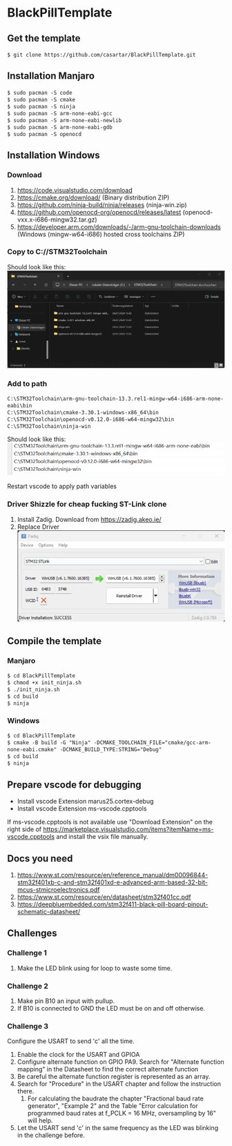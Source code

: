 # BlackPillTemplate

## Get the template
```
$ git clone https://github.com/casartar/BlackPillTemplate.git
```
## Installation Manjaro
```
$ sudo pacman -S code
$ sudo pacman -S cmake
$ sudo pacman -S ninja
$ sudo pacman -S arm-none-eabi-gcc
$ sudo pacman -S arm-none-eabi-newlib
$ sudo pacman -S arm-none-eabi-gdb
$ sudo pacman -S openocd
```

## Installation Windows

### Download
1. https://code.visualstudio.com/download
2. https://cmake.org/download/ (Binary distribution ZIP)
3. https://github.com/ninja-build/ninja/releases (ninja-win.zip)
4. https://github.com/openocd-org/openocd/releases/latest (openocd-vxx.x-i686-mingw32.tar.gz)
5. https://developer.arm.com/downloads/-/arm-gnu-toolchain-downloads (Windows (mingw-w64-i686) hosted cross toolchains ZIP)

### Copy to C://STM32Toolchain
Should look like this:
![](images/filestructure.png)

### Add to path
```
C:\STM32Toolchain\arm-gnu-toolchain-13.3.rel1-mingw-w64-i686-arm-none-eabi\bin
C:\STM32Toolchain\cmake-3.30.1-windows-x86_64\bin
C:\STM32Toolchain\openocd-v0.12.0-i686-w64-mingw32\bin
C:\STM32Toolchain\ninja-win
```
Should look like this:
![](images/path.png)

Restart vscode to apply path variables

### Driver Shizzle for cheap fucking ST-Link clone
1. Install Zadig. Download from https://zadig.akeo.ie/
2. Replace Driver
![](images/zadig.png)

## Compile the template

### Manjaro
```
$ cd BlackPillTemplate
$ chmod +x init_ninja.sh
$ ./init_ninja.sh
$ cd build
$ ninja
```

### Windows
```
$ cd BlackPillTemplate
$ cmake -B build -G "Ninja" -DCMAKE_TOOLCHAIN_FILE="cmake/gcc-arm-none-eabi.cmake" -DCMAKE_BUILD_TYPE:STRING="Debug"
$ cd build
$ ninja
```

## Prepare vscode for debugging
- Install vscode Extension marus25.cortex-debug
- Install vscode Extension ms-vscode.cpptools

If ms-vscode.cpptools is not available use "Download Extension" on the right side of https://marketplace.visualstudio.com/items?itemName=ms-vscode.cpptools and install the vsix file manually.

## Docs you need
1. https://www.st.com/resource/en/reference_manual/dm00096844-stm32f401xb-c-and-stm32f401xd-e-advanced-arm-based-32-bit-mcus-stmicroelectronics.pdf
2. https://www.st.com/resource/en/datasheet/stm32f401cc.pdf
3. https://deepbluembedded.com/stm32f411-black-pill-board-pinout-schematic-datasheet/

## Challenges

### Challenge 1
1. Make the LED blink using for loop to waste some time.

### Challenge 2
1. Make pin B10 an input with pullup.
2. If B10 is connected to GND the LED must be on and off otherwise.

### Challenge 3
Configure the USART to send 'c' all the time.
1. Enable the clock for the USART and GPIOA
2. Configure alternate function on GPIO PA9. Search for "Alternate function mapping" in the Datasheet to find the correct alternate function
3. Be careful the alternate function register is represented as an array.
4. Search for "Procedure" in the USART chapter and follow the instruction there.
    1. For calculating the baudrate the chapter "Fractional baud rate generator", "Example 2" and the Table "Error calculation for programmed baud rates at f_PCLK = 16 MHz, oversampling by 16" will help.
5. Let the USART send 'c' in the same frequency as the LED was blinking in the challenge before. 




